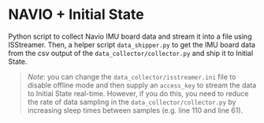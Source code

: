 NAVIO + Initial State
===================

Python script to collect Navio IMU board data and stream it into a file using ISStreamer. Then, a helper script `data_shipper.py` to get the IMU board data from the csv output of the `data_collector/collector.py` and ship it to Initial State.

>*Note*: you can change the `data_collector/isstreamer.ini` file to disable offline mode and then supply an `access_key` to stream the data to Initial State real-time. However, if you do this, you need to reduce the rate of data sampling in the `data_collector/collector.py` by increasing sleep times between samples (e.g. line 110 and line 61).